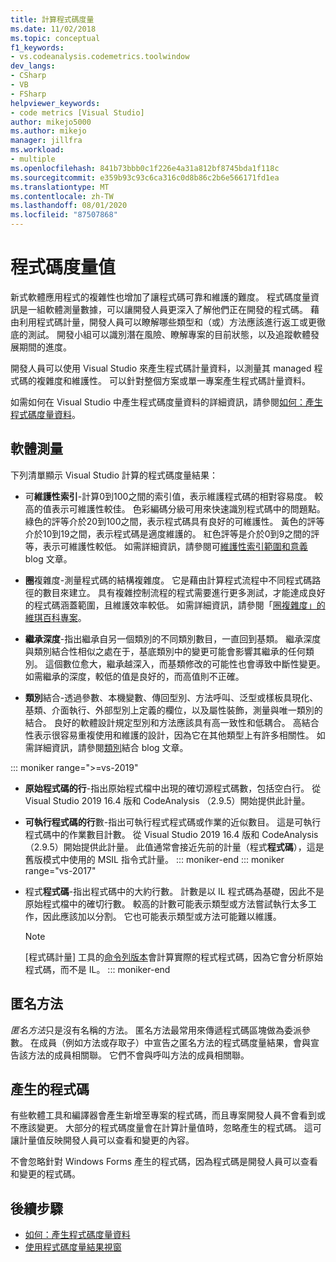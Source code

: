 ```yaml
---
title: 計算程式碼度量
ms.date: 11/02/2018
ms.topic: conceptual
f1_keywords:
- vs.codeanalysis.codemetrics.toolwindow
dev_langs:
- CSharp
- VB
- FSharp
helpviewer_keywords:
- code metrics [Visual Studio]
author: mikejo5000
ms.author: mikejo
manager: jillfra
ms.workload:
- multiple
ms.openlocfilehash: 841b73bbb0c1f226e4a31a812bf8745bda1f118c
ms.sourcegitcommit: e359b93c93c6ca316c0d8b86c2b6e566171fd1ea
ms.translationtype: MT
ms.contentlocale: zh-TW
ms.lasthandoff: 08/01/2020
ms.locfileid: "87507868"
---
```

# <a name="code-metrics-values"></a>程式碼度量值

新式軟體應用程式的複雜性也增加了讓程式碼可靠和維護的難度。 程式碼度量資訊是一組軟體測量數據，可以讓開發人員更深入了解他們正在開發的程式碼。 藉由利用程式碼計量，開發人員可以瞭解哪些類型和（或）方法應該進行返工或更徹底的測試。 開發小組可以識別潛在風險、瞭解專案的目前狀態，以及追蹤軟體發展期間的進度。

開發人員可以使用 Visual Studio 來產生程式碼計量資料，以測量其 managed 程式碼的複雜度和維護性。 可以針對整個方案或單一專案產生程式碼計量資料。

如需如何在 Visual Studio 中產生程式碼度量資料的詳細資訊，請參閱[如何：產生程式碼度量資料](../code-quality/how-to-generate-code-metrics-data.md)。

## <a name="software-measurements"></a>軟體測量

下列清單顯示 Visual Studio 計算的程式碼度量結果：

- 可**維護性索引**-計算0到100之間的索引值，表示維護程式碼的相對容易度。 較高的值表示可維護性較佳。 色彩編碼分級可用來快速識別程式碼中的問題點。 綠色的評等介於20到100之間，表示程式碼具有良好的可維護性。 黃色的評等介於10到19之間，表示程式碼是適度維護的。 紅色評等是介於0到9之間的評等，表示可維護性較低。 如需詳細資訊，請參閱可[維護性索引範圍和意義](https://blogs.msdn.microsoft.com/codeanalysis/2007/11/20/maintainability-index-range-and-meaning/)blog 文章。

- **圈**複雜度-測量程式碼的結構複雜度。 它是藉由計算程式流程中不同程式碼路徑的數目來建立。 具有複雜控制流程的程式需要進行更多測試，才能達成良好的程式碼涵蓋範圍，且維護效率較低。 如需詳細資訊，請參閱「[圈複雜度」的維琪百科專案](https://wikipedia.org/wiki/Cyclomatic_complexity)。

- **繼承深度**-指出繼承自另一個類別的不同類別數目，一直回到基類。 繼承深度與類別結合性相似之處在于，基底類別中的變更可能會影響其繼承的任何類別。 這個數位愈大，繼承越深入，而基類修改的可能性也會導致中斷性變更。 如需繼承的深度，較低的值是良好的，而高值則不正確。

- **類別**結合-透過參數、本機變數、傳回型別、方法呼叫、泛型或樣板具現化、基類、介面執行、外部型別上定義的欄位，以及屬性裝飾，測量與唯一類別的結合。 良好的軟體設計規定型別和方法應該具有高一致性和低耦合。 高結合性表示很容易重複使用和維護的設計，因為它在其他類型上有許多相關性。 如需詳細資訊，請參閱[類別](https://blogs.msdn.microsoft.com/zainnab/2011/05/25/code-metrics-class-coupling/)結合 blog 文章。

::: moniker range=">=vs-2019"

- **原始程式碼的行**-指出原始程式檔中出現的確切源程式碼數，包括空白行。 從 Visual Studio 2019 16.4 版和 CodeAnalysis （2.9.5）開始提供此計量。

- **可執行程式碼的行**數-指出可執行程式程式碼或作業的近似數目。 這是可執行程式碼中的作業數目計數。 從 Visual Studio 2019 16.4 版和 CodeAnalysis （2.9.5）開始提供此計量。 此值通常會接近先前的計量（程式**程式碼**），這是舊版模式中使用的 MSIL 指令式計量。
::: moniker-end
::: moniker range="vs-2017"

- 程式**程式碼**-指出程式碼中的大約行數。 計數是以 IL 程式碼為基礎，因此不是原始程式檔中的確切行數。 較高的計數可能表示類型或方法嘗試執行太多工作，因此應該加以分割。 它也可能表示類型或方法可能難以維護。

   > [!NOTE]
   > [程式碼計量] 工具的[命令列版本](../code-quality/how-to-generate-code-metrics-data.md#command-line-code-metrics)會計算實際的程式程式碼，因為它會分析原始程式碼，而不是 IL。
::: moniker-end

## <a name="anonymous-methods"></a>匿名方法

*匿名方法*只是沒有名稱的方法。 匿名方法最常用來傳遞程式碼區塊做為委派參數。 在成員（例如方法或存取子）中宣告之匿名方法的程式碼度量結果，會與宣告該方法的成員相關聯。 它們不會與呼叫方法的成員相關聯。

## <a name="generated-code"></a>產生的程式碼

有些軟體工具和編譯器會產生新增至專案的程式碼，而且專案開發人員不會看到或不應該變更。 大部分的程式碼度量會在計算計量值時，忽略產生的程式碼。 這可讓計量值反映開發人員可以查看和變更的內容。

不會忽略針對 Windows Forms 產生的程式碼，因為程式碼是開發人員可以查看和變更的程式碼。

## <a name="next-steps"></a>後續步驟

- [如何：產生程式碼度量資料](../code-quality/how-to-generate-code-metrics-data.md)
- [使用程式碼度量結果視窗](../code-quality/working-with-code-metrics-data.md)
